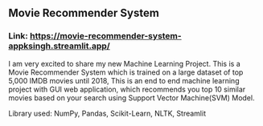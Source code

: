 ## Movie Recommender System

### Link: https://movie-recommender-system-appksingh.streamlit.app/


I am very excited to share my new Machine Learning Project. This is a Movie Recommender System which is trained on a large dataset of top 5,000 IMDB movies until 2018, This is an end to end machine learning project with GUI web application, which recommends you top 10  similar movies based on your search using Support Vector Machine(SVM) Model.

Library used: NumPy, Pandas, Scikit-Learn, NLTK, Streamlit 
